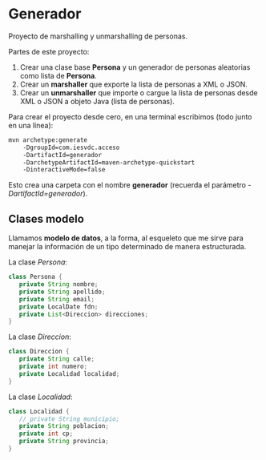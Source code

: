 # Generador

Proyecto de marshalling y unmarshalling de personas.

Partes de este proyecto:

1. Crear una clase base **Persona** y un generador de personas aleatorias como lista de **Persona**.
2. Crear un **marshaller** que exporte la lista de personas a XML o JSON.
3. Crear un **unmarshaller** que importe o cargue la lista de personas desde XML o JSON a objeto Java (lista de
   personas).

Para crear el proyecto desde cero, en una terminal escribimos (todo junto en una línea):

```bash
mvn archetype:generate 
    -DgroupId=com.iesvdc.acceso 
    -DartifactId=generador 
    -DarchetypeArtifactId=maven-archetype-quickstart 
    -DinteractiveMode=false
```

Esto crea una carpeta con el nombre **generador** (recuerda el parámetro *-DartifactId=generador*).

## Clases modelo

Llamamos **modelo de datos**, a la forma, al esqueleto que me sirve para manejar la información de un tipo determinado
de manera estructurada.

La clase *Persona*:

```java
class Persona {
   private String nombre;
   private String apellido;
   private String email;
   private LocalDate fdn;
   private List<Direccion> direcciones;
}
```

La clase *Direccion*:

```java
class Direccion {
   private String calle;
   private int numero;
   private Localidad localidad;
}
```

La clase *Localidad*:

```java
class Localidad {
   // private String municipio;
   private String poblacion;
   private int cp;
   private String provincia;
}
```

